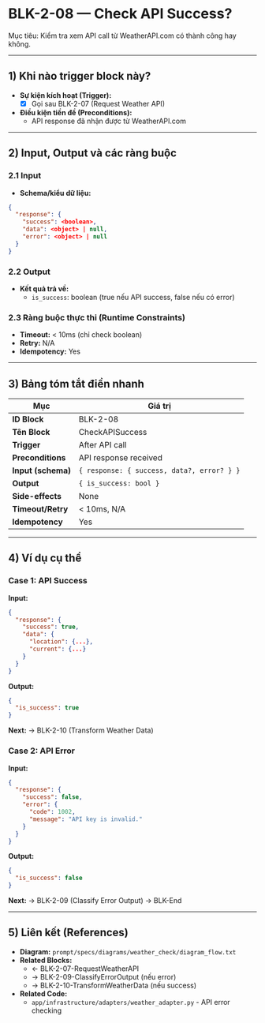 # BLK-2-08 — Check API Success?

Mục tiêu: Kiểm tra xem API call từ WeatherAPI.com có thành công hay không.

---

## 1) Khi nào trigger block này?

- **Sự kiện kích hoạt (Trigger):**
  - [x] Gọi sau BLK-2-07 (Request Weather API)

- **Điều kiện tiền đề (Preconditions):**
  - API response đã nhận được từ WeatherAPI.com

---

## 2) Input, Output và các ràng buộc

### 2.1 Input
- **Schema/kiểu dữ liệu:**
```json
{
  "response": {
    "success": <boolean>,
    "data": <object> | null,
    "error": <object> | null
  }
}
```

### 2.2 Output
- **Kết quả trả về:**
  - `is_success`: boolean (true nếu API success, false nếu có error)

### 2.3 Ràng buộc thực thi (Runtime Constraints)
- **Timeout:** < 10ms (chỉ check boolean)
- **Retry:** N/A
- **Idempotency:** Yes

---

## 3) Bảng tóm tắt điền nhanh
| Mục | Giá trị |
|---|---|
| **ID Block** | BLK-2-08 |
| **Tên Block** | CheckAPISuccess |
| **Trigger** | After API call |
| **Preconditions** | API response received |
| **Input (schema)** | `{ response: { success, data?, error? } }` |
| **Output** | `{ is_success: bool }` |
| **Side-effects** | None |
| **Timeout/Retry** | < 10ms, N/A |
| **Idempotency** | Yes |

---

## 4) Ví dụ cụ thể

### Case 1: API Success
**Input:**
```json
{
  "response": {
    "success": true,
    "data": {
      "location": {...},
      "current": {...}
    }
  }
}
```

**Output:**
```json
{
  "is_success": true
}
```

**Next:** → BLK-2-10 (Transform Weather Data)

### Case 2: API Error
**Input:**
```json
{
  "response": {
    "success": false,
    "error": {
      "code": 1002,
      "message": "API key is invalid."
    }
  }
}
```

**Output:**
```json
{
  "is_success": false
}
```

**Next:** → BLK-2-09 (Classify Error Output) → BLK-End

---

## 5) Liên kết (References)
- **Diagram:** `prompt/specs/diagrams/weather_check/diagram_flow.txt`
- **Related Blocks:**
  - ← BLK-2-07-RequestWeatherAPI
  - → BLK-2-09-ClassifyErrorOutput (nếu error)
  - → BLK-2-10-TransformWeatherData (nếu success)
- **Related Code:**
  - `app/infrastructure/adapters/weather_adapter.py` - API error checking



